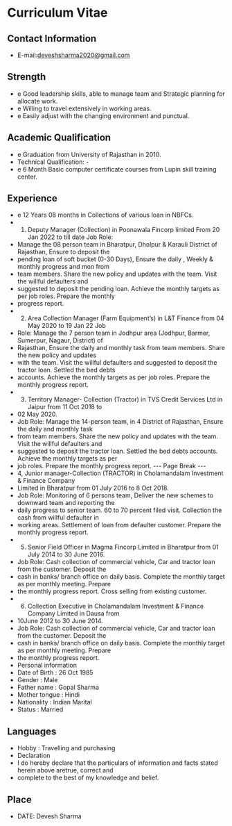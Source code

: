 # Curriculum Vitae

## Contact Information

* E-mail:deveshsharma2020@gmail.com


## Strength

* e Good leadership skills, able to manage team and Strategic planning for allocate work.
* e Willing to travel extensively in working areas.
* e Easily adjust with the changing environment and punctual.


## Academic Qualification

* e Graduation from University of Rajasthan in 2010.
* Technical Qualification: -
* e 6 Month Basic computer certificate courses from Lupin skill training center.


## Experience

* e 12 Years 08 months in Collections of various loan in NBFCs.
* 1. Deputy Manager (Collection) in Poonawala Fincorp limited From 20 Jan 2022 to till date Job Role:
* Manage the 08 person team in Bharatpur, Dholpur & Karauli District of Rajasthan, Ensure to deposit the
* pending loan of soft bucket (0-30 Days), Ensure the daily , Weekly & monthly progress and mon from
* team members. Share the new policy and updates with the team. Visit the willful defaulters and
* suggested to deposit the pending loan. Achieve the monthly targets as per job roles. Prepare the monthly
* progress report.
* 2. Area Collection Manager (Farm Equipment’s) in L&T Finance from 04 May 2020 to 19 Jan 22 Job
* Role: Manage the 7 person team in Jodhpur area (Jodhpur, Barmer, Sumerpur, Nagaur, District) of
* Rajasthan, Ensure the daily and monthly task from team members. Share the new policy and updates
* with the team. Visit the willful defaulters and suggested to deposit the tractor loan. Settled the bed debts
* accounts. Achieve the monthly targets as per job roles. Prepare the monthly progress report.
* 3. Territory Manager- Collection (Tractor) in TVS Credit Services Ltd in Jaipur from 11 Oct 2018 to
* 02 May 2020.
* Job Role: Manage the 14-person team, in 4 District of Rajasthan, Ensure the daily and monthly task
* from team members. Share the new policy and updates with the team. Visit the willful defaulters and
* suggested to deposit the tractor loan. Settled the bed debts accounts. Achieve the monthly targets as per
* job roles. Prepare the monthly progress report.
--- Page Break ---
* 4, Junior manager-Collection (TRACTOR) in Cholamandalam Investment & Finance Company
* Limited in Bharatpur from 01 July 2016 to 8 Oct 2018.
* Job Role: Monitoring of 6 persons team, Deliver the new schemes to downward team and reporting the
* daily progress to senior team. 60 to 70 percent filed visit. Collection the cash from willful defaulter in
* working areas. Settlement of loan from defaulter customer. Prepare the monthly progress report.
* 5. Senior Field Officer in Magma Fincorp Limited in Bharatpur from 01 July 2014 to 30 June 2016.
* Job Role: Cash collection of commercial vehicle, Car and tractor loan from the customer. Deposit the
* cash in banks/ branch office on daily basis. Complete the monthly target as per monthly meeting. Prepare
* the monthly progress report. Cross selling from existing customer.
* 6. Collection Executive in Cholamandalam Investment & Finance Company Limited in Dausa from
* 10June 2012 to 30 June 2014.
* Job Role: Cash collection of commercial vehicle, Car and tractor loan from the customer. Deposit the
* cash in banks/ branch office on daily basis. Complete the monthly target as per monthly meeting. Prepare
* the monthly progress report.
* Personal information
* Date of Birth : 26 Oct 1985
* Gender : Male
* Father name : Gopal Sharma
* Mother tongue : Hindi
* Nationality : Indian Marital
* Status : Married


## Languages

* Hobby : Travelling and purchasing
* Declaration
* I do hereby declare that the particulars of information and facts stated herein above aretrue, correct and
* complete to the best of my knowledge and belief.


## Place

* DATE: Devesh Sharma

